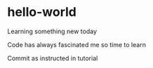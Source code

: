 # hello-world
Learning something new today

Code has always fascinated me so time to learn

Commit as instructed in tutorial
